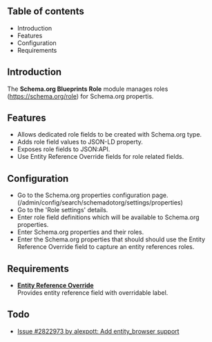 Table of contents
-----------------

* Introduction
* Features
* Configuration
* Requirements

Introduction
------------

The **Schema.org Blueprints Role** module manages roles 
(https://schema.org/role) for Schema.org propertis.


Features
--------

- Allows dedicated role fields to be created with Schema.org type.
- Adds role field values to JSON-LD property.
- Exposes role fields to JSON:API.
- Use Entity Reference Override fields for role related fields.


Configuration
-------------

- Go to the Schema.org properties configuration page.
  (/admin/config/search/schemadotorg/settings/properties)
- Go to the 'Role settings' details.
- Enter role field definitions which will be available to Schema.org properties.
- Enter Schema.org properties and their roles.
- Enter the Schema.org properties that should should use the Entity Reference 
  Override field to capture an entity references roles.


Requirements
------------

- **[Entity Reference Override](https://www.drupal.org/project/entity_reference_override)**  
  Provides entity reference field with overridable label.


Todo
----

- [Issue #2822973 by alexpott: Add entity_browser support](https://www.drupal.org/project/entity_reference_override/issues/2822973)
  
